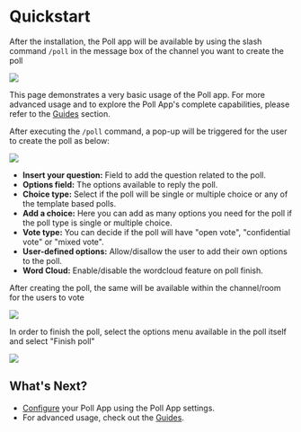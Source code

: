 # Quickstart

After the installation, the Poll app will be available by using the slash command `/poll` in the message box of the channel you want to create the poll

![](../../../../.gitbook/assets/poll\_3.jpg)

This page demonstrates a very basic usage of the Poll app. For more advanced usage and to explore the Poll App's complete capabilities, please refer to the [Guides](https://github.com/RocketChat/docs/tree/5b094b49dc67c76d97a30a786a914ee16d5772b0/guides/mixed-visibility-polls.md) section.

After executing the `/poll` command, a pop-up will be triggered for the user to create the poll as below:

![](../../../../.gitbook/assets/poll\_1.jpg)

* **Insert your question:** Field to add the question related to the poll.
* **Options field:** The options available to reply the poll.
* **Choice type:** Select if the poll will be single or multiple choice or any of the template based polls.
* **Add a choice:** Here you can add as many options you need for the poll if the poll type is single or multiple choice.
* **Vote type:** You can decide if the poll will have "open vote", "confidential vote" or "mixed vote".
* **User-defined options:** Allow/disallow the user to add their own options to the poll.
* **Word Cloud:** Enable/disable the wordcloud feature on poll finish.

After creating the poll, the same will be available within the channel/room for the users to vote

![](../../../../.gitbook/assets/poll\_5.jpg)

In order to finish the poll, select the options menu available in the poll itself and select "Finish poll"

![](../../../../.gitbook/assets/poll\_6.jpg)

## What's Next?

* [Configure](settings.md) your Poll App using the Poll App settings.
* For advanced usage, check out the [Guides](guides/mixed-visibility-polls.md).
